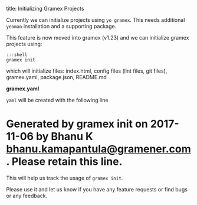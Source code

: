 title: Initializing Gramex Projects

Currently we can initialize projects using `yo gramex`. This needs additional `yeoman` installation and a supporting package.

This feature is now moved into gramex (v1.23) and we can initialize gramex projects using:

    :::shell
	gramex init

which will initialize files: index.html, config files (lint files, git files), gramex.yaml, package.json, README.md

**gramex.yaml**

`yaml` will be created with the following line

# Generated by gramex init on 2017-11-06 by Bhanu K <bhanu.kamapantula@gramener.com>. Please retain this line.

This will help us track the usage of `gramex init`.

Please use it and let us know if you have any feature requests or find bugs or any feedback.
